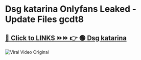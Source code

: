 
 # Dsg katarina Onlyfans Leaked - Update Files gcdt8

## <h2><a href="https://clipsfans.com/Dsg_katarina&ref=git">🔗 Click to LINKS ⏩⏩ 👉 🟢 Dsg katarina </a></h2>

<a href="https://clipsfans.com/Dsg_katarina&ref=git" rel="nofollow" data-target="animated-image.originalLink"><img src="https://i.ibb.co.com/xMMVF88/686577567.gif" alt="Viral Video Original" style="max-width: 100%; display: inline-block;" data-target="animated-image.originalImage"></a>

